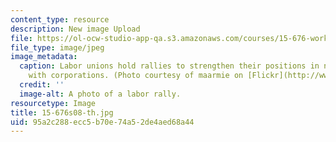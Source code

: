 ```yaml
---
content_type: resource
description: New image Upload
file: https://ol-ocw-studio-app-qa.s3.amazonaws.com/courses/15-676-work-employment-and-industrial-relations-theory-spring-2008/95a2c288ecc5b70e74a52de4aed68a44_15-676s08-th.jpg
file_type: image/jpeg
image_metadata:
  caption: Labor unions hold rallies to strengthen their positions in negotiations
    with corporations. (Photo courtesy of maarmie on [Flickr](http://www.flickr.com/photos/maarmie/139984164/).)
  credit: ''
  image-alt: A photo of a labor rally.
resourcetype: Image
title: 15-676s08-th.jpg
uid: 95a2c288-ecc5-b70e-74a5-2de4aed68a44
---
```

